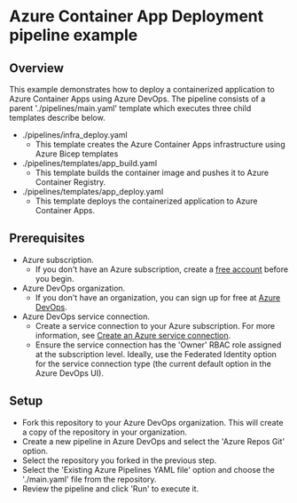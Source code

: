 # Azure Container App Deployment pipeline example

## Overview

This example demonstrates how to deploy a containerized application to Azure Container Apps using Azure DevOps. The pipeline consists of a parent './pipelines/main.yaml' template which executes three child templates describe below.

- ./pipelines/infra_deploy.yaml
  - This template creates the Azure Container Apps infrastructure using Azure Bicep templates
- ./pipelines/templates/app_build.yaml
  - This template builds the container image and pushes it to Azure Container Registry.
- ./pipelines/templates/app_deploy.yaml
  - This template deploys the containerized application to Azure Container Apps.

## Prerequisites

- Azure subscription.
  - If you don't have an Azure subscription, create a [free account](https://azure.microsoft.com/free/?ref=microsoft.com&utm_source=microsoft.com&utm_medium=docs&utm_campaign=visualstudio) before you begin.
- Azure DevOps organization.
  - If you don't have an organization, you can sign up for free at [Azure DevOps](https://dev.azure.com/?WT.mc_id=DOP-MVP-5001511).
- Azure DevOps service connection.
  - Create a service connection to your Azure subscription. For more information, see [Create an Azure service connection](https://go.microsoft.com/fwlink/?LinkId=623000).
  - Ensure the service connection has the 'Owner' RBAC role assigned at the subscription level. Ideally, use the Federated Identity option for the service connection type (the current default option in the Azure DevOps UI).

## Setup

- Fork this repository to your Azure DevOps organization. This will create a copy of the repository in your organization.
- Create a new pipeline in Azure DevOps and select the 'Azure Repos Git' option.
- Select the repository you forked in the previous step.
- Select the 'Existing Azure Pipelines YAML file' option and choose the './main.yaml' file from the repository.
- Review the pipeline and click 'Run' to execute it.
